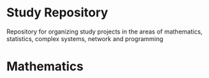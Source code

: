 # Study Repository
Repository for organizing study projects in the areas of mathematics, statistics, complex systems, network and programming

# Mathematics
